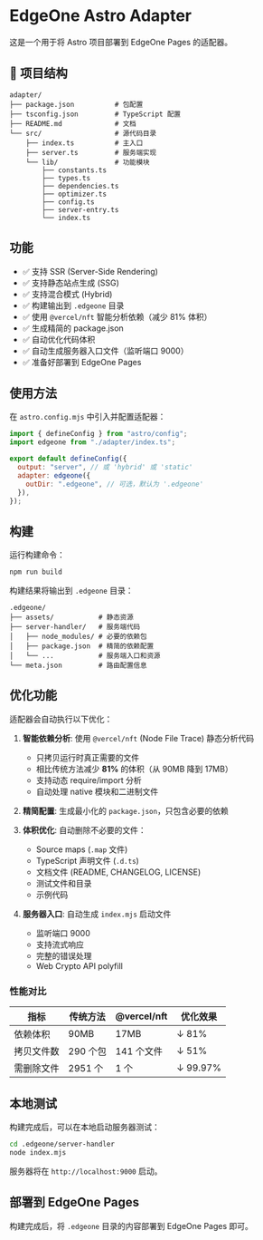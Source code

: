 # EdgeOne Astro Adapter

这是一个用于将 Astro 项目部署到 EdgeOne Pages 的适配器。

## 📁 项目结构

```
adapter/
├── package.json          # 包配置
├── tsconfig.json         # TypeScript 配置
├── README.md             # 文档
└── src/                  # 源代码目录
    ├── index.ts          # 主入口
    ├── server.ts         # 服务端实现
    └── lib/              # 功能模块
        ├── constants.ts
        ├── types.ts
        ├── dependencies.ts
        ├── optimizer.ts
        ├── config.ts
        ├── server-entry.ts
        └── index.ts
```

## 功能

- ✅ 支持 SSR (Server-Side Rendering)
- ✅ 支持静态站点生成 (SSG)
- ✅ 支持混合模式 (Hybrid)
- ✅ 构建输出到 `.edgeone` 目录
- ✅ 使用 `@vercel/nft` 智能分析依赖（减少 81% 体积）
- ✅ 生成精简的 package.json
- ✅ 自动优化代码体积
- ✅ 自动生成服务器入口文件（监听端口 9000）
- ✅ 准备好部署到 EdgeOne Pages

## 使用方法

在 `astro.config.mjs` 中引入并配置适配器：

```javascript
import { defineConfig } from "astro/config";
import edgeone from "./adapter/index.ts";

export default defineConfig({
  output: "server", // 或 'hybrid' 或 'static'
  adapter: edgeone({
    outDir: ".edgeone", // 可选，默认为 '.edgeone'
  }),
});
```

## 构建

运行构建命令：

```bash
npm run build
```

构建结果将输出到 `.edgeone` 目录：

```
.edgeone/
├── assets/           # 静态资源
├── server-handler/   # 服务端代码
│   ├── node_modules/ # 必要的依赖包
│   ├── package.json  # 精简的依赖配置
│   └── ...           # 服务端入口和资源
└── meta.json         # 路由配置信息
```

## 优化功能

适配器会自动执行以下优化：

1. **智能依赖分析**: 使用 `@vercel/nft` (Node File Trace) 静态分析代码

   - 只拷贝运行时真正需要的文件
   - 相比传统方法减少 **81%** 的体积（从 90MB 降到 17MB）
   - 支持动态 require/import 分析
   - 自动处理 native 模块和二进制文件

2. **精简配置**: 生成最小化的 `package.json`，只包含必要的依赖

3. **体积优化**: 自动删除不必要的文件：

   - Source maps (`.map` 文件)
   - TypeScript 声明文件 (`.d.ts`)
   - 文档文件 (README, CHANGELOG, LICENSE)
   - 测试文件和目录
   - 示例代码

4. **服务器入口**: 自动生成 `index.mjs` 启动文件
   - 监听端口 9000
   - 支持流式响应
   - 完整的错误处理
   - Web Crypto API polyfill

### 性能对比

| 指标       | 传统方法 | @vercel/nft | 优化效果 |
| ---------- | -------- | ----------- | -------- |
| 依赖体积   | 90MB     | 17MB        | ↓ 81%    |
| 拷贝文件数 | 290 个包 | 141 个文件  | ↓ 51%    |
| 需删除文件 | 2951 个  | 1 个        | ↓ 99.97% |

## 本地测试

构建完成后，可以在本地启动服务器测试：

```bash
cd .edgeone/server-handler
node index.mjs
```

服务器将在 `http://localhost:9000` 启动。

## 部署到 EdgeOne Pages

构建完成后，将 `.edgeone` 目录的内容部署到 EdgeOne Pages 即可。
